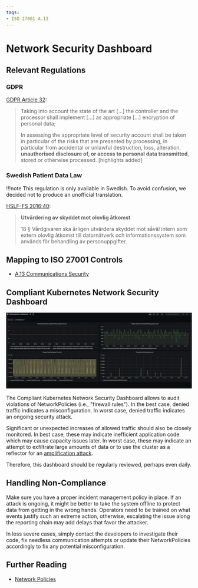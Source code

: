 ```yaml
---
tags:
- ISO 27001 A.13
---
```

# Network Security Dashboard

## Relevant Regulations

### GDPR

[GDPR Article 32](https://gdpr-info.eu/art-32-gdpr/):

> Taking into account the state of the art [...] the controller and the processor shall implement [...] as appropriate [...] encryption of personal data;
>
> In assessing the appropriate level of security account shall be taken in particular of the risks that are presented by processing, in particular from accidental or unlawful destruction, loss, alteration, **unauthorised disclosure of, or access to personal data transmitted**, stored or otherwise processed. [highlights added]

### Swedish Patient Data Law

!!!note
    This regulation is only available in Swedish. To avoid confusion, we decided not to produce an unofficial translation.

[HSLF-FS 2016:40](https://www.socialstyrelsen.se/globalassets/sharepoint-dokument/artikelkatalog/foreskrifter-och-allmanna-rad/2016-4-44.pdf):

> **Utvärdering av skyddet mot olovlig åtkomst**
>
> 18 § Vårdgivaren ska årligen utvärdera skyddet mot såväl intern som extern olovlig åtkomst till datornätverk och informationssystem som används för behandling av personuppgifter.

## Mapping to ISO 27001 Controls

* [A.13 Communications Security](https://www.isms.online/iso-27001/annex-a-13-communications-security/)

## Compliant Kubernetes Network Security Dashboard

![Network Security Dashboard](img/network-security.png)

The Compliant Kubernetes Network Security Dashboard allows to audit violations of NetworkPolicies (i.e., "firewall rules"). In the best case, denied traffic indicates a misconfiguration. In worst case, denied traffic indicates an ongoing security attack.

Significant or unexpected increases of allowed traffic should also be closely monitored. In best case, these may indicate inefficient application code which may cause capacity issues later. In worst case, these may indicate an attempt to exfiltrate large amounts of data or to use the cluster as a reflector for an [amplification attack](https://en.wikipedia.org/wiki/Denial-of-service_attack#Amplification).

Therefore, this dashboard should be regularly reviewed, perhaps even daily.

## Handling Non-Compliance

Make sure you have a proper incident management policy in place. If an attack is ongoing, it might be better to take the system offline to protect data from getting in the wrong hands. Operators need to be trained on what events justify such an extreme action, otherwise, escalating the issue along the reporting chain may add delays that favor the attacker.

In less severe cases, simply contact the developers to investigate their code, fix needless communication attempts or update their NetworkPolicies accordingly to fix any potential misconfiguration.

## Further Reading

* [Network Policies](https://kubernetes.io/docs/concepts/services-networking/network-policies/)
